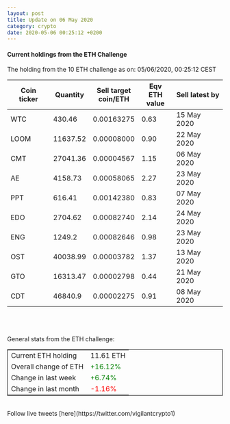 ```yaml
---
layout: post
title: Update on 06 May 2020
category: crypto
date: 2020-05-06 00:25:12 +0200
---
```




#### Current holdings from the ETH Challenge

The holding from the 10 ETH challenge as on: 05/06/2020, 00:25:12 CEST

|Coin ticker|Quantity|Sell target<br>coin/ETH|Eqv ETH<br>value|Sell latest by|
|-----------|--------|-----------|-----------|--------------|
WTC|430.46|  0.00163275|0.63|15 May 2020|
LOOM|11637.52|  0.00008000|0.90|22 May 2020|
CMT|27041.36|  0.00004567|1.15|06 May 2020|
AE|4158.73|  0.00058065|2.27|23 May 2020|
PPT|616.41|  0.00142380|0.83|07 May 2020|
EDO|2704.62|  0.00082740|2.14|24 May 2020|
ENG|1249.2|  0.00082646|0.98|23 May 2020|
OST|40038.99|  0.00003782|1.37|13 May 2020|
GTO|16313.47|  0.00002798|0.44|21 May 2020|
CDT|46840.9|  0.00002275|0.91|08 May 2020|

<br>
<br>
<br>
General stats from the ETH challenge:

<table style="border:1px solid black;margin-left:auto;margin-right:auto;">
	<tbody>
	<tr>
		<td>Current ETH holding</td>
		<td>     11.61 ETH</td>
	</tr>
	<tr>
		<td>Overall change of ETH</td>
		<td><font color="green">+16.12%</font></td>
	</tr>
	<tr>
		<td>Change in last week</td>
		<td><font color="green">+6.74%</font></td>
	</tr>
	<tr>
		<td>Change in last month</td>
		<td><font color="red">-1.16%</font></td>
	</tr>
	</tbody>
</table>

<br>
Follow live tweets [here](https://twitter.com/vigilantcrypto1)
<br>
<br>